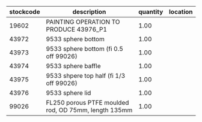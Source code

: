 |stockcode|description|quantity|location|
|---------|-----------|--------|--------|
|19602|PAINTING OPERATION TO PRODUCE 43976_P1|1.00||
|43972|9533 sphere bottom|1.00||
|43973|9533 sphere bottom (fi 0.5 off 99026)|1.00||
|43974|9533 sphere baffle|1.00||
|43975|9533 shpere top half (fi 1/3 off 99026)|1.00||
|43976|9533 sphere lid|1.00||
|99026|FL250 porous PTFE moulded rod, OD 75mm, length 135mm|1.00||
